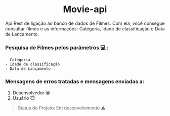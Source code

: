 <h1 align="center"> Movie-api </h1>

<p align="justify"> Api Rest de ligação ao banco de dados de Filmes. Com ela, você consegue consultar filmes e as informações: Categoria, Idade de classificação e Data de Lançamento. </p>

### Pesquisa de Filmes pelos parâmetros :computer: :
    - Categoria
    - Idade de classificação
    - Data de Lançamento

### Mensagens de erros tratadas e mensagens enviadas a:
1. Desenvolvedor :unamused:
2. Usuário :innocent:

> Status do Projeto: Em desenvolvimento :warning:

